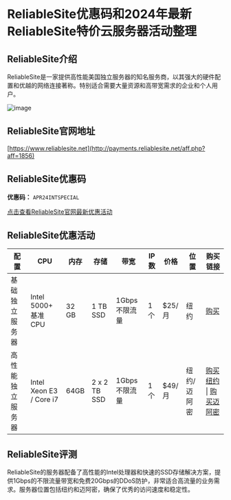 # ReliableSite优惠码和2024年最新ReliableSite特价云服务器活动整理

## ReliableSite介绍
ReliableSite是一家提供高性能美国独立服务器的知名服务商，以其强大的硬件配置和优越的网络连接著称。特别适合需要大量资源和高带宽需求的企业和个人用户。

![image](https://github.com/dikncitizens/ReliableSite/assets/167762976/393151a2-3025-4d0e-9678-64f0f0fceda3)

## ReliableSite官网地址
[https://www.reliablesite.net](http://payments.reliablesite.net/aff.php?aff=1856)

## ReliableSite优惠码
**优惠码：** `APR24INTSPECIAL`  

[点击查看ReliableSite官网最新优惠活动](http://payments.reliablesite.net/aff.php?aff=1856)

## ReliableSite优惠活动
| 配置              | CPU                | 内存    | 存储    | 带宽          | IP数 | 价格    | 位置   | 购买链接                                        |
|------------------|--------------------|--------|--------|--------------|------|--------|--------|------------------------------------------------|
| 基础独立服务器    | Intel 5000+ 基准 CPU | 32 GB  | 1 TB SSD | 1Gbps不限流量 | 1个   | $25/月  | 纽约    | [购买](https://www.reliablesite.net/aff.php?aff=1856&pid=262) |
| 高性能独立服务器  | Intel Xeon E3 / Core i7 | 64GB   | 2 x 2 TB SSD | 1Gbps不限流量 | 1个   | $49/月  | 纽约/迈阿密 | [购买纽约](https://www.reliablesite.net/aff.php?aff=1856&pid=391) \| [购买迈阿密](https://www.reliablesite.net/aff.php?aff=1856&pid=392) |

## ReliableSite评测
ReliableSite的服务器配备了高性能的Intel处理器和快速的SSD存储解决方案，提供1Gbps的不限流量带宽和免费20Gbps的DDoS防护，非常适合高流量的业务需求。服务器位置包括纽约和迈阿密，确保了优秀的访问速度和稳定性。
